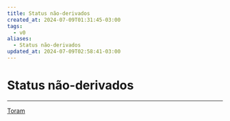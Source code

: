 ```yaml
---
title: Status não-derivados
created_at: 2024-07-09T01:31:45-03:00
tags:
  - v0
aliases:
  - Status não-derivados
updated_at: 2024-07-09T02:58:41-03:00
---
```

# Status não-derivados
---

[Toram](_draft/2024/07/2024-07-06-Toram.md)